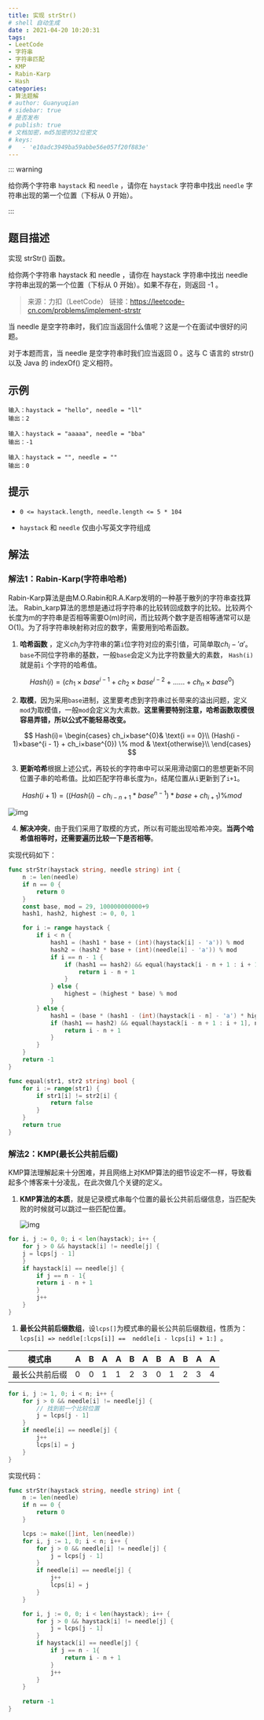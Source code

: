 ```yaml
---
title: 实现 strStr()
# shell 自动生成
date : 2021-04-20 10:20:31
tags:
- LeetCode
- 字符串
- 字符串匹配
- KMP
- Rabin-Karp
- Hash
categories:
- 算法题解
# author: Guanyuqian
# sidebar: true
# 是否发布
# publish: true
# 文档加密，md5加密的32位密文
# keys:
# 	- 'e10adc3949ba59abbe56e057f20f883e'
---
```


::: warning

给你两个字符串 `haystack` 和 `needle` ，请你在 `haystack` 字符串中找出 `needle` 字符串出现的第一个位置（下标从 0 开始）。

:::

<!-- more -->

## 题目描述

实现 strStr() 函数。

给你两个字符串 haystack 和 needle ，请你在 haystack 字符串中找出 needle 字符串出现的第一个位置（下标从 0 开始）。如果不存在，则返回  -1 。

 

> 来源：力扣（LeetCode）
> 链接：https://leetcode-cn.com/problems/implement-strstr

当 needle 是空字符串时，我们应当返回什么值呢？这是一个在面试中很好的问题。

对于本题而言，当 needle 是空字符串时我们应当返回 0 。这与 C 语言的 strstr() 以及 Java 的 indexOf() 定义相符。

## 示例

```
输入：haystack = "hello", needle = "ll"
输出：2

输入：haystack = "aaaaa", needle = "bba"
输出：-1

输入：haystack = "", needle = ""
输出：0
```

## 提示

- `0 <= haystack.length, needle.length <= 5 * 104`

- `haystack` 和 `needle` 仅由小写英文字符组成

  

## 解法

### 解法1：Rabin-Karp(字符串哈希)



Rabin-Karp算法是由M.O.Rabin和R.A.Karp发明的一种基于散列的字符串查找算法。
Rabin_karp算法的思想是通过将字符串的比较转回成数字的比较。比较两个长度为m的字符串是否相等需要O(m)时间，而比较两个数字是否相等通常可以是O(1)。为了将字符串映射称对应的数字，需要用到哈希函数。

1. **哈希函数** ，定义$ch_i$为字符串的第`i`位字符对应的索引值，可简单取$ch_i - 'a'$。`base`不同位字符串的基数，一般`base`会定义为比字符数量大的素数， `Hash(i)` 就是前`i` 个字符的哈希值。

$$
Hash(i)=(ch_1×base^{i−1}+ch_2×base^{i- 2}+……+ch_n×base^{0})
$$

2. **取模**，因为采用`base`进制，这里要考虑到字符串过长带来的溢出问题，定义`mod`为取模值，一般`mod`会定义为大素数。**这里需要特别注意，哈希函数取模很容易弄错，所以公式不能轻易改变。**

$$
Hash(i)=
\begin{cases}
ch_i×base^{0}& \text{i == 0}\\
(Hash(i - 1)×base^{i - 1} + ch_i×base^{0}) \% mod & \text{otherwise}\\
\end{cases}
$$

3. **更新哈希**根据上述公式，再较长的字符串中可以采用滑动窗口的思想更新不同位置子串的哈希值。比如匹配字符串长度为`n`，结尾位置从`i`更新到了`i+1`。

$$
Hash(i + 1) =((Hash(i) - ch_{i - n + 1} * base^{n - 1}) * base + ch_{i + 1}) \% mod
$$

![img](./Rabin-Karp.jpg)

4. **解决冲突**，由于我们采用了取模的方式，所以有可能出现哈希冲突。**当两个哈希值相等时，还需要遍历比较一下是否相等**。



实现代码如下：


```go
func strStr(haystack string, needle string) int {
	n := len(needle)
	if n == 0 {
		return 0
	}
	const base, mod = 29, 100000000000+9
	hash1, hash2, highest := 0, 0, 1

	for i := range haystack {
		if i < n {
			hash1 = (hash1 * base + (int)(haystack[i] - 'a')) % mod
			hash2 = (hash2 * base + (int)(needle[i] - 'a')) % mod
			if i == n - 1 {
				if (hash1 == hash2) && equal(haystack[i - n + 1 : i + 1], needle) {
					return i - n + 1
				}
			} else {
				highest = (highest * base) % mod
			}
		} else {
			hash1 = (base * (hash1 - (int)(haystack[i - n] - 'a') * highest) + (int)(haystack[i] - 'a')) % mod
			if (hash1 == hash2) && equal(haystack[i - n + 1 : i + 1], needle) {
				return i - n + 1
			}
		}
	}
	return -1
}

func equal(str1, str2 string) bool {
	for i := range(str1) {
		if str1[i] != str2[i] {
			return false
		}
	}
	return true
}
```



### 解法2：KMP(最长公共前后缀)



KMP算法理解起来十分困难，并且网络上对KMP算法的细节设定不一样，导致看起多个博客来十分凌乱，在此次做几个关键的定义。

1. **KMP算法的本质**，就是记录模式串每个位置的最长公共前后缀信息，当匹配失败的时候就可以跳过一些匹配位置。

   ![img](.\kmp1.jpg)

```go
for i, j := 0, 0; i < len(haystack); i++ {
	for j > 0 && haystack[i] != needle[j] {
    j = lcps[j - 1]
    }
    if haystack[i] == needle[j] {
    	if j == n - 1{
    	return i - n + 1
    	}
    	j++
    }
}
```



1. **最长公共前后缀数组**，设`lcps[]`为模式串的最长公共前后缀数组，性质为：`lcps[i] => neddle[:lcps[i]] ==  neddle[i - lcps[i] + 1:] `。

| 模式串         | A    | B    | A    | A    | B    | A    | B    | A    | B    | A    | A    |
| -------------- | ---- | ---- | ---- | ---- | ---- | ---- | ---- | ---- | ---- | ---- | ---- |
| 最长公共前后缀 | 0    | 0    | 1    | 1    | 2    | 3    | 0    | 1    | 2    | 3    | 4    |



```go
for i, j := 1, 0; i < n; i++ {
	for j > 0 && needle[i] != needle[j] {
        // 找到前一个比较位置
		j = lcps[j - 1]
	}
	if needle[i] == needle[j] {
		j++
		lcps[i] = j
	}
}
```



实现代码：

```go
func strStr(haystack string, needle string) int {
    n := len(needle)
    if n == 0 {
        return 0
    }

    lcps := make([]int, len(needle))
    for i, j := 1, 0; i < n; i++ {
        for j > 0 && needle[i] != needle[j] {
            j = lcps[j - 1]
        }
        if needle[i] == needle[j] {
            j++
            lcps[i] = j
        }
    }

    for i, j := 0, 0; i < len(haystack); i++ {
        for j > 0 && haystack[i] != needle[j] {
            j = lcps[j - 1]
        }
        if haystack[i] == needle[j] {
            if j == n - 1{
                return i - n + 1
            }
            j++
        }
    }
    
    return -1
}
```

